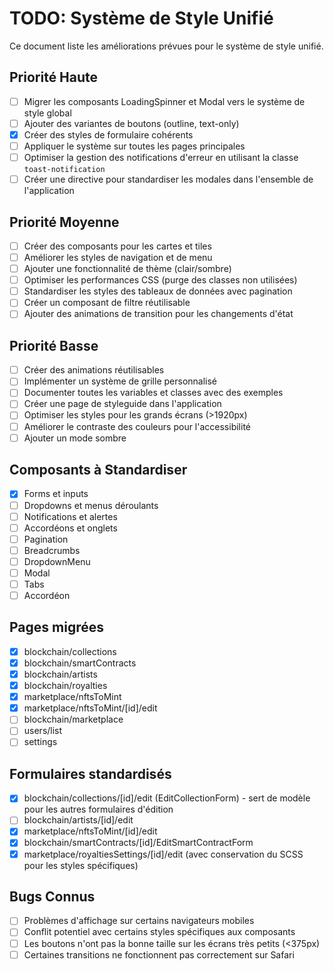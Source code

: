 # TODO: Système de Style Unifié

Ce document liste les améliorations prévues pour le système de style unifié.

## Priorité Haute

- [ ] Migrer les composants LoadingSpinner et Modal vers le système de style global
- [ ] Ajouter des variantes de boutons (outline, text-only)
- [x] Créer des styles de formulaire cohérents
- [ ] Appliquer le système sur toutes les pages principales
- [ ] Optimiser la gestion des notifications d'erreur en utilisant la classe `toast-notification`
- [ ] Créer une directive pour standardiser les modales dans l'ensemble de l'application

## Priorité Moyenne

- [ ] Créer des composants pour les cartes et tiles
- [ ] Améliorer les styles de navigation et de menu
- [ ] Ajouter une fonctionnalité de thème (clair/sombre)
- [ ] Optimiser les performances CSS (purge des classes non utilisées)
- [ ] Standardiser les styles des tableaux de données avec pagination
- [ ] Créer un composant de filtre réutilisable
- [ ] Ajouter des animations de transition pour les changements d'état

## Priorité Basse

- [ ] Créer des animations réutilisables
- [ ] Implémenter un système de grille personnalisé
- [ ] Documenter toutes les variables et classes avec des exemples
- [ ] Créer une page de styleguide dans l'application
- [ ] Optimiser les styles pour les grands écrans (>1920px)
- [ ] Améliorer le contraste des couleurs pour l'accessibilité
- [ ] Ajouter un mode sombre

## Composants à Standardiser

- [x] Forms et inputs
- [ ] Dropdowns et menus déroulants
- [ ] Notifications et alertes
- [ ] Accordéons et onglets
- [ ] Pagination
- [ ] Breadcrumbs
- [ ] DropdownMenu
- [ ] Modal
- [ ] Tabs
- [ ] Accordéon

## Pages migrées

- [x] blockchain/collections
- [x] blockchain/smartContracts
- [x] blockchain/artists
- [x] blockchain/royalties
- [x] marketplace/nftsToMint
- [x] marketplace/nftsToMint/[id]/edit
- [ ] blockchain/marketplace
- [ ] users/list
- [ ] settings

## Formulaires standardisés

- [x] blockchain/collections/[id]/edit (EditCollectionForm) - sert de modèle pour les autres formulaires d'édition
- [ ] blockchain/artists/[id]/edit
- [x] marketplace/nftsToMint/[id]/edit
- [x] blockchain/smartContracts/[id]/EditSmartContractForm
- [x] marketplace/royaltiesSettings/[id]/edit (avec conservation du SCSS pour les styles spécifiques)

## Bugs Connus

- [ ] Problèmes d'affichage sur certains navigateurs mobiles
- [ ] Conflit potentiel avec certains styles spécifiques aux composants
- [ ] Les boutons n'ont pas la bonne taille sur les écrans très petits (<375px)
- [ ] Certaines transitions ne fonctionnent pas correctement sur Safari

